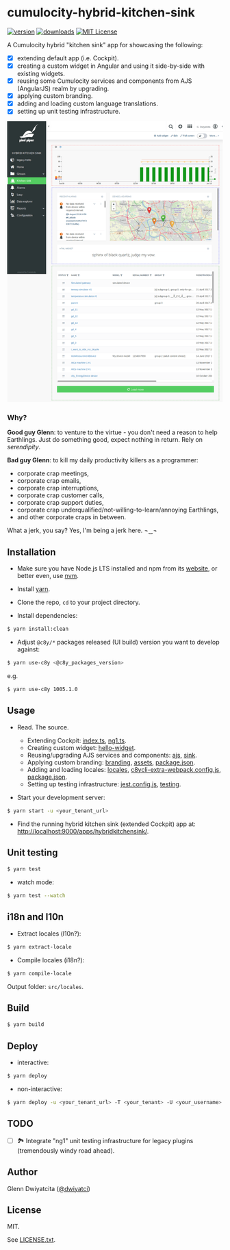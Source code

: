# cumulocity-hybrid-kitchen-sink

[![version](https://img.shields.io/npm/v/cumulocity-hybrid-kitchen-sink.svg)](https://www.npmjs.com/package/cumulocity-hybrid-kitchen-sink)
[![downloads](https://img.shields.io/npm/dt/cumulocity-hybrid-kitchen-sink.svg)](http://npm-stat.com/charts.html?package=cumulocity-hybrid-kitchen-sink)
[![MIT License](https://img.shields.io/github/license/mashape/apistatus.svg)](https://raw.githubusercontent.com/dwiyatci/cumulocity-hybrid-kitchen-sink/master/LICENSE.txt)

A Cumulocity hybrid "kitchen sink" app for showcasing the following:

- [x] extending default app (i.e. Cockpit).
- [x] creating a custom widget in Angular and using it side-by-side with existing widgets.
- [x] reusing some Cumulocity services and components from AJS (AngularJS) realm by upgrading.
- [x] applying custom branding.
- [x] adding and loading custom language translations.
- [x] setting up unit testing infrastructure.

![Screenshot](localhost_9000_apps_hybridkitchensink_.png)

### Why?

**Good guy Glenn**: to venture to the virtue - you don't need a reason to help Earthlings. Just do something good, expect nothing in return. Rely on _serendipity_.

**Bad guy Glenn**: to kill my daily productivity killers as a programmer:

- corporate crap meetings,
- corporate crap emails,
- corporate crap interruptions,
- corporate crap customer calls,
- corporate crap support duties,
- corporate crap underqualified/not-willing-to-learn/annoying Earthlings,
- and other corporate craps in between.

What a jerk, you say? Yes, I'm being a jerk here. ¬‿¬

## Installation

- Make sure you have Node.js LTS installed and npm from its [website](https://nodejs.org), or better even, use [nvm](https://github.com/creationix/nvm).

- Install [yarn](https://yarnpkg.com/en/docs/install).

- Clone the repo, `cd` to your project directory.

- Install dependencies:

```bash
$ yarn install:clean
```

- Adjust `@c8y/*` packages released (UI build) version you want to develop against:

```bash
$ yarn use-c8y <@c8y_packages_version>
```

e.g.

```bash
$ yarn use-c8y 1005.1.0
```

## Usage

- Read. The source.

  - Extending Cockpit: [index.ts](src/index.ts), [ng1.ts](src/ng1.ts).
  - Creating custom widget: [hello-widget](src/app/hello-widget).
  - Reusing/upgrading AJS services and components: [ajs](src/app/ajs), [sink](src/sink).
  - Applying custom branding: [branding](src/branding), [assets](src/assets), [package.json](src/package.json).
  - Adding and loading locales: [locales](src/locales), [c8ycli-extra-webpack.config.js](c8ycli-extra-webpack.config.js), [package.json](src/package.json).
  - Setting up testing infrastructure: [jest.config.js](jest.config.js), [testing](src/testing).

- Start your development server:

```bash
$ yarn start -u <your_tenant_url>
```

- Find the running hybrid kitchen sink (extended Cockpit) app at: <http://localhost:9000/apps/hybridkitchensink/>.

## Unit testing

```bash
$ yarn test
```

- watch mode:

```bash
$ yarn test --watch
```

## i18n and l10n

- Extract locales (l10n?):

```bash
$ yarn extract-locale
```

- Compile locales (i18n?):

```bash
$ yarn compile-locale
```

Output folder: `src/locales`.

## Build

```bash
$ yarn build
```

## Deploy

- interactive:

```bash
$ yarn deploy
```

- non-interactive:

```bash
$ yarn deploy -u <your_tenant_url> -T <your_tenant> -U <your_username> -P <your_username_password>
```

## TODO

- [ ] 🏞️ Integrate "ng1" unit testing infrastructure for legacy plugins (tremendously windy road ahead).

## Author

Glenn Dwiyatcita ([@dwiyatci](http://tiny.cc/dwiyatci))

## License

MIT.

See [LICENSE.txt](LICENSE.txt).
